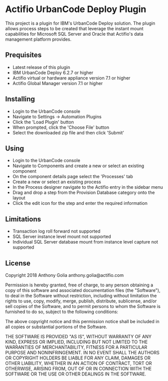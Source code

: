 <h1>Actifio UrbanCode Deploy Plugin</h1>
<p>This project is a plugin for IBM's UrbanCode Deploy solution. The plugin allows process steps to be created that leverage the instant mount capabilities for Microsoft SQL Server and Oracle that Actifio's data management platform provides.</p>
<h2>Prequisites</h2>
<ul><li>Latest release of this plugin</a></li>
<li>IBM UrbanCode Deploy 6.2.7 or higher</li>
<li>Actifio virtual or hardware appliance version 7.1 or higher</li>
<li>Actifio Global Manager version 7.1 or higher</li></ul>
<h2>Installing</h2>
<ul><li>Login to the UrbanCode console</li>
<li>Navigate to Settings -> Automation Plugins</li>
<li>Click the 'Load Plugin' button</li>
<li>When prompted, click the 'Choose File' button</li>
<li>Select the downloaded zip file and then click 'Submit'</li></ul>
<h2>Using</h2>
<ul><li>Login to the UrbanCode console</li>
<li>Navigate to Components and create a new or select an existing component</li>
<li>On the component details page select the 'Processes' tab</li>
<li>Create a new or select an existing process</li>
<li>In the Process designer navigate to the Actifio entry in the sidebar menu</li>
<li>Drag and drop a step from the Provision Database category onto the layout</li>
<li>Click the edit icon for the step and enter the required information</li></ul>
<h2>Limitations</h2>
<ul><li>Transaction log roll forward not supported</li>
<li>SQL Server instance level mount not supported</li>
<li>Individual SQL Server database mount from instance level capture not supported</li></ul>
<h2>License</h2>
<p>Copyright 2018 Anthony Golia anthony.golia@actifio.com</p>
<p>Permission is hereby granted, free of charge, to any person obtaining a copy of this software and associated documentation files (the "Software"), to deal in the Software without restriction, including without limitation the rights to use, copy, modify, merge, publish, distribute, sublicense, and/or sell copies of the Software, and to permit persons to whom the Software is furnished to do so, subject to the following conditions:</p>
<p>The above copyright notice and this permission notice shall be included in all copies or substantial portions of the Software.</p>
<p>THE SOFTWARE IS PROVIDED "AS IS", WITHOUT WARRANTY OF ANY KIND, EXPRESS OR IMPLIED, INCLUDING BUT NOT LIMITED TO THE WARRANTIES OF MERCHANTABILITY, FITNESS FOR A PARTICULAR PURPOSE AND NONINFRINGEMENT. IN NO EVENT SHALL THE AUTHORS OR COPYRIGHT HOLDERS BE LIABLE FOR ANY CLAIM, DAMAGES OR OTHER LIABILITY, WHETHER IN AN ACTION OF CONTRACT, TORT OR OTHERWISE, ARISING FROM, OUT OF OR IN CONNECTION WITH THE SOFTWARE OR THE USE OR OTHER DEALINGS IN THE SOFTWARE.</p>
